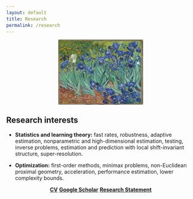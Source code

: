 ```yaml
---
layout: default
title: Research
permalink: /research
---
```


<p align = "center">
<img src="irises-downsized.jpg" alt="Irises" width="45%" align="center" hspace="20">  
</p>  

## Research interests ##  
  

* __Statistics and learning theory:__ fast rates, robustness, adaptive estimation, nonparametric and high-dimensional estimation, testing, inverse problems, estimation and prediction with local shift-invariant structure, super-resolution.  
  
  
* __Optimization:__ first-order methods, minimax problems, non-Euclidean proximal geometry, acceleration, performance estimation, lower complexity bounds.  

<p align="center">
<a href="assets/dmitrii_ostrovskii_CV.pdf"><b>CV</b></a>  
<a href="https://scholar.google.fr/citations?user=2IvZJ3cAAAAJ&hl=en"><b>Google Scholar</b></a>  
<a href="assets/research_statement.pdf"><b>Research Statement</b></a>  
</p>
